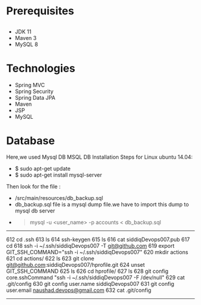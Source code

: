 # Prerequisites
##
- JDK 11
- Maven 3
- MySQL 8 

# Technologies 
- Spring MVC
- Spring Security
- Spring Data JPA
- Maven
- JSP
- MySQL
# Database
Here,we used Mysql DB 
MSQL DB Installation Steps for Linux ubuntu 14.04:
- $ sudo apt-get update
- $ sudo apt-get install mysql-server

Then look for the file :
- /src/main/resources/db_backup.sql
- db_backup.sql file is a mysql dump file.we have to import this dump to mysql db server
- > mysql -u <user_name> -p accounts < db_backup.sql

-------------------
 612  cd .ssh
  613  ls
  614  ssh-keygen
  615  ls
  616  cat siddiqDevops007.pub
  617  cd
  618  ssh -i ~/.ssh/siddiqDevops007 -T git@github.com
  619  export GIT_SSH_COMMAND="ssh -i ~/.ssh/siddiqDevops007"
  620  mkdir actions
  621  cd actions/
  622  ls
  623  git clone git@github.com:siddiqDevops007/hprofile.git
  624  unset GIT_SSH_COMMAND 
  625  ls
  626  cd hprofile/
  627  ls
  628  git config core.sshCommand "ssh -i ~/.ssh/siddiqDevops007 -F /dev/null"
  629  cat .git/config 
  630  git config user.name siddiqDevops007
  631  git config user.email naushad.devops@gmail.com
  632  cat .git/config

-------------------
